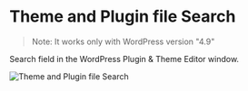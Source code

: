 # Theme and Plugin file Search

> Note: It works only with WordPress version "4.9"

Search field in the WordPress Plugin &amp; Theme Editor window.

![Theme and Plugin file Search](https://maheshwaghmare.files.wordpress.com/2017/10/editor-file-search-by-mahesh-waghmare.gif)